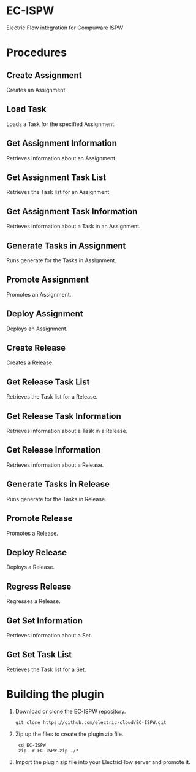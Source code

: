 # EC-ISPW

Electric Flow integration for Compuware ISPW

# Procedures

## Create Assignment

Creates an Assignment.

## Load Task

Loads a Task for the specified Assignment.

## Get Assignment Information

Retrieves information about an Assignment.

## Get Assignment Task List

Retrieves the Task list for an Assignment.

## Get Assignment Task Information

Retrieves information about a Task in an Assignment.

## Generate Tasks in Assignment

Runs generate for the Tasks in Assignment.

## Promote Assignment

Promotes an Assignment.

## Deploy Assignment

Deploys an Assignment.

## Create Release

Creates a Release.

## Get Release Task List

Retrieves the Task list for a Release.

## Get Release Task Information

Retrieves information about a Task in a Release.

## Get Release Information

Retrieves information about a Release.

## Generate Tasks in Release

Runs generate for the Tasks in Release.

## Promote Release

Promotes a Release.

## Deploy Release

Deploys a Release.

## Regress Release

Regresses a Release.

## Get Set Information

Retrieves information about a Set.

## Get Set Task List

Retrieves the Task list for a Set.



# Building the plugin
1. Download or clone the EC-ISPW repository.

    ```
    git clone https://github.com/electric-cloud/EC-ISPW.git
    ```

5. Zip up the files to create the plugin zip file.

    ```
     cd EC-ISPW
     zip -r EC-ISPW.zip ./*
    ```

6. Import the plugin zip file into your ElectricFlow server and promote it.
